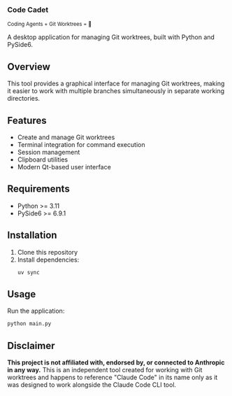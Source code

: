 ### Code Cadet 
<small>Coding Agents + Git Worktrees = 💙</small>

A desktop application for managing Git worktrees, built with Python and PySide6.

## Overview

This tool provides a graphical interface for managing Git worktrees, making it easier to work with multiple branches simultaneously in separate working directories.

## Features

- Create and manage Git worktrees
- Terminal integration for command execution
- Session management
- Clipboard utilities
- Modern Qt-based user interface

## Requirements

- Python >= 3.11
- PySide6 >= 6.9.1

## Installation

1. Clone this repository
2. Install dependencies:
   ```bash
   uv sync
   ```

## Usage

Run the application:
```bash
python main.py
```

## Disclaimer

**This project is not affiliated with, endorsed by, or connected to Anthropic in any way.** This is an independent tool created for working with Git worktrees and happens to reference "Claude Code" in its name only as it was designed to work alongside the Claude Code CLI tool.